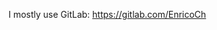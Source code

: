 I mostly use GitLab: https://gitlab.com/EnricoCh



<!---

- 👋 Hi, I’m @EnricoCh
- 👀 I’m interested in ...
- 🌱 I’m currently learning ...
- 💞️ I’m looking to collaborate on ...
- 📫 How to reach me ...


EnricoCh/EnricoCh is a ✨ special ✨ repository because its `README.md` (this file) appears on your GitHub profile.
You can click the Preview link to take a look at your changes.
--->
